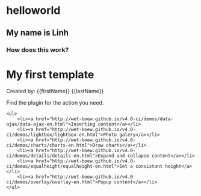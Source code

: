 # helloworld

<h2>My name is Linh</h2>
<h3>How does this work?</h3>

<div class="well">
	<div class="wb-hbs" data-wb-hbs='{
		"template": "#mytemplate",
		"data": {
			"firstName": "Pierre",
			"lastName": "Dubois"
		}
	}'></div>
</div>

<div class="hidden">
	<div id="mytemplate">
		<h1>My first template</h1>
		<p>Created by: {{firstName}} {{lastName}}</p>
	</div>
</div>

<div class="wb-fieldflow">
	<p>Find the plugin for the action you need.</p>

	<ul>
		<li><a href="http://wet-boew.github.io/v4.0-ci/demos/data-ajax/data-ajax-en.html">Inserting content</a></li>
		<li><a href="http://wet-boew.github.io/v4.0-ci/demos/lightbox/lightbox-en.html">Photo galery</a></li>
		<li><a href="http://wet-boew.github.io/v4.0-ci/demos/charts/charts-en.html">Draw charts</a></li>
		<li><a href="http://wet-boew.github.io/v4.0-ci/demos/details/details-en.html">Expand and collapse content</a></li>
		<li><a href="http://wet-boew.github.io/v4.0-ci/demos/equalheight/equalheight-en.html">Set a consistant height</a></li>
		<li><a href="http://wet-boew.github.io/v4.0-ci/demos/overlay/overlay-en.html">Popup content</a></li>
	</ul>
</div>
<script type="text/javascript">

(function( $, document, wb ) {
	"use strict";

		
	var componentName = "wb-fieldflow",
		selector = "." + componentName,
		formComponent = componentName + "-form",
		subComponentName = componentName + "-sub",
		crtlSelectClass = componentName + "-init",
		crtlSelectSelector = "." + crtlSelectClass,
		subSelector = "." + subComponentName,
		basenameInput = componentName + wb.getId(),
		labelClass = componentName + "-label",
		headerClass = componentName + "-header",
		selectorForm = "." + formComponent,
		initEvent = "wb-init" + selector,
		drawEvent = "draw" + selector,
		actionEvent = "action" + selector,
		submitEvent = "submit" + selector,
		submitedEvent = "submited" + selector,
		readyEvent = "ready" + selector,
		cleanEvent = "clean" + selector,
		createCtrlEvent = "createctrl" + selector,
		cleanJQData = componentName + "-clean",
		registerJQData = componentName + "-register", // Data that contain all the component registered (to the form element and component), used for executing action upon submit
		configData = componentName + "-config",
		triggerJQData = componentName + "-trigger",
		pushJQData =  componentName + "-push",
		submitJQData =  componentName + "-submit", // List of action to perform upon form submission
		actionData =  componentName + "-action", // temp for code transition
		bindtoData = componentName + "-bindto", // To carry the id of the element that it is binded to
		originData =  componentName + "-origin", // To carry the plugin origin ID, any implementation of "createCtrlEvent" must set that option.
		flagOptValueData =  componentName + "-flagoptvalue",
		
		$document = wb.doc,
		
		defaults = {
			toggle: {
				stateOn: "visible", // For toggle plugin
				stateOff: "hidden"  // For toggle plugin
			},
			// noForm //if true jj-down wont add a form wrapper
			// noDefaultAjax // if true jj-down will assume the "jj-down" value are needed for form submission and server side manipulation (Please not that when used, the name on the select must be set and that information must be supplied through config)
			
			// unhideelm // [JQuery Selector] If specified, the class "hidden" will be removed on init on that element
			// hideelm // [JQuery Selector] If specified, the class "hidden" will be added on init on that element
			i18n: 
			{
				"en": {
					btn: "Continue", // Action button
					emptysel: "Make your selection...", // text use for the first empty select
					required: "required"// text for the required label
				},
				"fr": {
					btn: "Allez",
					emptysel: "Sélectionnez dans la liste...", // text use for the first empty select
					required: "obligatoire" // text for the required label
				}
			}
		},
		//i18n,
		
		/**
		* @method init
		* @param {jQuery Event} event Event that triggered the function call
		*/
		init = function( event ) {
			// Start initialization
			// returns DOM object = proceed with init
			// returns undefined = do not proceed with init (e.g., already initialized)
			var elm = wb.init( event, componentName, selector ),
				$elm, elmId,
				i18nCache,
				wbDataElm,
				config,
				i18n;

			if ( elm ) {
				$elm = $(elm);
				
				elmId = elm.id;
				
				// Set default i18n information
				
				if ( defaults.i18n[ wb.lang ] ) {
					defaults.i18n = defaults.i18n[ wb.lang ];
				}

				// Extend this data with the contextual default
				wbDataElm = wb.getData( $elm, componentName );
				if (wbDataElm && wbDataElm.i18n ){
					wbDataElm.i18n = $.extend( {}, defaults.i18n, wbDataElm.i18n );
				}
				config = $.extend( {}, defaults, wbDataElm );

				// Set the data to the component, if other event need to have access to it.
				$elm.data( configData, config );
				
				i18n = config.i18n;
				
				// Todo: move this shim to the wb.core
				// Add startWith function (ref: https://developer.mozilla.org/fr/docs/Web/JavaScript/Reference/Objets_globaux/String/startsWith)
				if ( !String.prototype.startsWith ) {
					String.prototype.startsWith = function ( searchString, position ) {
						position = position || 0;
						return this.substr( position, searchString.length ) === searchString;
					};
				}
				
				
				// Transform the list into a select, use the first paragrap content for the label, and extract for i18n the name of the button action.
				var // formID = wb.getId(),
					bodyID = wb.getId(),
					stdOut,
					formElm, $form,
					dataDraw = {};
				
				if ( config.noForm ) {
					stdOut = "<div class='mrgn-tp-md'><div id='" + bodyID + "'></div></div>";
					// stdOut = stdOut + '<div id="' + formID + 'out" class="row mrgn-tp-md mrgn-bttm-md"></div>';
					
					// Need to add the class="formComponent" to the div that wrap the form element.
					formElm = elm.parentElement;
					while ( formElm.nodeName !== "FORM" ) {
						formElm = formElm.parentElement;
					}

					$(formElm.parentElement).addClass( formComponent );
					
					
				} else {
					stdOut = "<div class='wb-frmvld " + formComponent + "'><form><div id='" + bodyID + "'>";
					stdOut = stdOut + '</div><input type="submit" value="' + i18n.btn + '" class="btn btn-primary" /> </form></div>';
					// stdOut = stdOut + '<div id="' + formID + 'out" class="row mrgn-tp-md mrgn-bttm-md"></div>';
				}
				$elm.addClass("hidden");
				stdOut = $(stdOut);
				$elm.after(stdOut);
				
				
				if ( ! config.noForm ) {
					
					formElm = stdOut.find("form");
					
					//$(".wb-frmvld." + formComponent).trigger( "wb-init.wb-frmvld" );
					stdOut.trigger( "wb-init.wb-frmvld" );
				}
				
				$form = $(formElm);
				
				
				// Register this plugin within the form, this is to manage form submission
				pushData( $form, registerJQData, elmId );
				
				
				if ( !config.outputctnrid ) { // Output container ID
					config.outputctnrid = bodyID;
				}
				
				if ( !config.source ) {
					config.source = elm; // We assume th container have the source
				}
				
				if ( !config.srctype ) {
					config.srctype = componentName;
				}
				
				// Trigger the drop down loading
				$elm.trigger( config.srctype + "." + drawEvent, config );
				
				// Do requested DOM manipulation 
				if ( config.unhideelm ) {
					$( config.unhideelm ).removeClass( "hidden" );
				}
				if ( config.hideelm ) {
					$( config.hideelm ).addClass( "hidden" );
				}
				
				// Identify that initialization has completed
				wb.ready( $elm, componentName );
				
				if ( config.action ) {
					config.form = $form.get(0);
					$elm.trigger( config.action + "." + readyEvent, config );
				}
			}
		},
		
		pushData = function($elm, prop, data, reset){
			var dtCache = $elm.data( prop );
			if ( !dtCache || reset ) {
				dtCache = [];
			}
			dtCache.push( data );
			return $elm.data( prop, dtCache );
		},
		
		toRadio = function( $label, items ){
			var htmlOut,
				i, i_len,
				curr_itm, itmID,
				i18nRequired = "required",
				nameRadioSet = basenameInput + wb.getId();
			
			// Open Element
			htmlOut = "<fieldset><legend class='required'><span class='field-name'>" + $label.html() + "</span> <strong>(" + i18nRequired + ")</strong></legend>";

			// Body
			i_len = items.length;
			for ( i = 0; i !== i_len; i += 1 ) {
				curr_itm = items[ i ];
				itmID = wb.getId();
				
				htmlOut = htmlOut + "<div class='radio'>" +
					"<label for='" + itmID + "'><input type='radio' name='" + nameRadioSet + "' value='" + curr_itm.value + "' id='" + itmID + "' required />" +
					curr_itm.label + "</label></div>"
			}
			
			
			// Closing
			htmlOut = htmlOut + '</fieldset>';
			return htmlOut;
			
		},/*,
		toSelectMulti = function(){},
		toCheckbox = function(){},
		*/
		
		cleaning = function( $orgin, $elm ){
			var i, i_len, dtCache, i_cache;
			dtCache = $elm.data( cleanJQData );
			if ( dtCache ) {
				i_len = dtCache.length;
				for( i = 0; i !== i_len; i += 1 ) {
					i_cache = dtCache[ i ];
					$orgin.trigger(i_cache.action + "." + cleanEvent, i_cache );
				}
			}
		};
		
	$document.on( "toggle." + cleanEvent, selector, function( event, data ) {
		var $cacheOptSel = data.$elm;
		
		// Doing an add and remove "wb-toggle" class in order to avoid the click event added by toggle plugin
		$cacheOptSel.addClass("wb-toggle");
		$cacheOptSel.trigger( "toggle.wb-toggle", data.toggle ); 
		$cacheOptSel.removeClass("wb-toggle");
	});
	
	$document.on( "ajax." + cleanEvent, selector, function( event, data ) {
		console.log(data);
		$( data.selector ).empty();
	});
	
	$document.on( "tblfilter." + cleanEvent, selector, function( event, data ) {
		$("#" +  data.bind ).dataTable({ "retrieve": true }).api().column( data.column ).search('').draw();
	});
	
	// Load content after the user have choosen an option
	$document.on( "change", selectorForm + " " + crtlSelectSelector, function( event ) {	

		var elm = event.currentTarget,
			$elm = $(elm),
			data,
			dataJQ,
			selCurrentElm, cacheAction,
			i, i_len, j, j_len, dtCached, dtCachedAction, dtCachedTarget,
			itmToClean = $elm.nextAll(),
			$orgin = $("#" + elm.getAttribute( "data-" + originData ) );
			

		
		// The parent element of "elm" should be the form body container.

		// Check if a new sub-list need to be created, otherwise remove all subsequent select
		
		var $optSel = $elm.find( ':checked', $elm), 
			optSel = $optSel,
			optValue = optSel.value,
			componentName_len = componentName.length,
			form = $elm.get(0).form;
		

		//
		// 1. Cleaning
		//
		i_len = itmToClean.length;
		for ( i = i_len; i !== 0; i -= 1 ){
			cleaning( $orgin, $( itmToClean[ i ] ) );
		}
		$elm.nextAll().remove();
		cleaning( $orgin, $elm );
		
		// Remove any action that is pending for form submission
		$elm.data( submitJQData, [] );

		
		
		//
		// 2. Get defined actions
		//

		var actions = [],
			nowActions = [],
			postActions = [], postAction_len,
			bindTo,
			bindToElm;
		
		
		// From the component
		actions = $elm.data( pushJQData );
		if ( ! actions ){
			actions = [];
		}

		// For each the binded elements that are selected
		for( i = 0, i_len = $optSel.length; i !== i_len; i += 1 ){
			selCurrentElm = $optSel.get( i );
			bindTo = selCurrentElm.getAttribute("data-" + bindtoData);
			if ( bindTo ) {
				// Retreive action set on the binded element
				bindToElm = document.getElementById( bindTo );
				cacheAction = parseActionStr( bindToElm.getAttribute( "data-" + componentName ) );
				cacheAction = addCommonProperty( cacheAction, "selElm", selCurrentElm );
				actions = actions.concat( cacheAction );
			}

			// From the selected options
			cacheAction = parseActionStr( selCurrentElm.getAttribute( "data-" + actionData ) );
			cacheAction = addCommonProperty( cacheAction, "selElm", selCurrentElm );
			actions = actions.concat( cacheAction );
		}
		
		// If there is no action, do nothing
		if ( ! actions.length ) {
			return true;
		}
		
		
		//
		// 3. Sort action 
		// 			array1 = Action to be executed now
		//			array2 = Action to be postponed for later use
		for( i = 0, i_len = actions.length; i !== i_len; i += 1 ) {
			dtCached = actions[ i ];
			dtCachedTarget = dtCached.target;
			if ( !dtCachedTarget || dtCachedTarget === bindTo ) {
				nowActions.push( dtCached );
			} else {
				postActions.push( dtCached );
			}
		}
		
		//
		// 4. Execute action for the current item
		//
		postAction_len = postActions.length;
		for( i = 0, i_len = nowActions.length; i !== i_len; i += 1 ) {
			dtCached = nowActions[ i ];
			dtCached.origin = bindToElm;
			dtCached.provEvt = elm;
			dtCached.form = form;
			if ( postAction_len ){
				dtCached.actions = postActions;
			}
			$orgin.trigger( dtCached.action + "." + actionEvent, dtCached );
		}
		
		return true;
	});
	
	function addCommonProperty( arr, propName, propValue ) {
		var i, i_len;
		
		for( i = 0, i_len = arr.length; i !== i_len; i += 1 ) {
			arr[ i ][ propName ] = propValue;
		}
		return arr;
	};
	
	
	/* 
	 * handlebars action
	 * 
	 * Add a parameter to the detination URL like "?name=value"
	 */
	 $document.on( "handlebars." + actionEvent, selector, function( event, data ) {
		/*
		 * Data for actionEvent interface
		 *
		actionEvent = {
			actions: "",
			deferactions: [], // Array of action that will be executed later on
			target: "", // If not set, target is current provEvt
			provEvt: DOM // DOM element of the controler that initiated the change event
			origin: DOM || Undefined // DOM element of where the action is binded to
			selElm: DOM // DOM element that represent the selection (usually this will be an form/input field)
		}*/
		/*
		 * Data for handlebasrEvent interface
		 *
		handlebasrEvent = {
			// see bellow
		}
		call example:
		{"action": "handlebars", ...}
		*/
		
		throw "Not implemented";

		// Template out - http://handlebarsjs.com
		
		// Load JSON DATA ????
		// preload Handlebars library?....
		
		
		// Contextual data
		var dtHandlebars = {
			precompiled: false, // If true we will use the run time
			container: "jQuery Selector", // Where the template will be added
			type: "replace", // Type of insertion
			url: "/url/of/the/template", // url of the template
			data: { }, // pre-defined data that will be use on the template (It will be extended [Priority: plugin level, item level, query level, item with overwrite instruction)
			overwrite: false, // Data will overwrite whatever before
			useQuery: true, // query action will impact on parsing the result in the template
			trigger: false // Run WET feature on the result content
		};
		
		
		// Fetch the template (if not pre-fetched)
		// Load Handlebars.js (if not pre-loaded) 
		// Compile the template (if it not pre-compiled)
		// Render
		// Add content in the container by following the type rule.
	});
	
	
	/* 
	 * Redirection action
	 * 
	 * Add a parameter to the detination URL like "?name=value"
	 */
	$document.on( "redir." + actionEvent, selector, function( event, data ) {
		/*
		 * Data for actionEvent interface
		 *
		submitEvent = {
			actions: "",
			provEvt: DOM // DOM element of the controler that have set the action
			origin: DOM // wb-fieldflow component
			form: // DOM form element on which the submit is appening.
		}*/
		/*
		 * Data for redirEvent interface
		 *
		redirEvent = {
			url: '', // URL to redirect to
		}
		call example:
		{"action": "redir", "url":"http://an/location"}
		*/
		// Set "data.preventSubmit = true" in order to prevent form submission
		// Set the REDIR action on the component itself, only one action "redir" could be set, so we trash any other action that may have been set before
		pushData( $(data.provEvt), submitJQData, data, true );
	});
	
	/* 
	 * Redirection action
	 * 
	 * Add a parameter to the detination URL like "?name=value"
	 */
	$document.on( "redir." + submitEvent, selector, function( event, data ) {
		/*
		 * Data for actionEvent interface
		 *
		submitEvent = {
			actions: "",
			provEvt: DOM // DOM element of the controler that have set the action
			origin: DOM // wb-fieldflow component
			form: // DOM form element on which the submit is appening.
		}*/
		/*
		 * Data for redirEvent interface
		 *
		redirEvent = {
			url: '', // URL to redirect to
		}
		call example:
		{"action": "redir", "url":"http://an/location"}
		*/
		var form = data.form,
			url = data.url;

		if ( url ) {
			form.setAttribute( "action", url );
		}
	});
	
	
	/* 
	 * Querying action
	 * 
	 * Add a parameter to the detination URL like "?name=value"
	 */
	 $document.on( "query." + actionEvent, selector, function( event, data ) {
		/*
		 * Data for actionEvent interface
		 *
		actionEvent = {
			actions: "",
			deferactions: [], // Array of action that will be executed later on
			target: "", // If not set, target is current provEvt
			provEvt: DOM // DOM element of the controler that initiated the change event
			origin: DOM || Undefined // DOM element of where the action is binded to
			selElm: DOM // DOM element that represent the selection (usually this will be an form/input field)
		}*/
		/*
		 * Data for queryEvent interface
		 *
		queryEvent = {
			name: '', // The name of the parameter
			value: '', // The value to set for the parameter
		}
		{"action": "query", "name":"lob", "value":"eepr"}
		*/
		
		var selectElm = data.selElm,
			fieldName = data.name,
			fieldValue = data.value;
		
		// Add a type property, value are JSON,...
		
		if ( fieldName ) {
			data.provEvt.setAttribute( "name", fieldName);
		}
		
		if ( fieldValue ) {
			selectElm.value = fieldValue;
		}
		
		// Add a flag to know the option value was inserted
		selectElm.setAttribute( "data-" + flagOptValueData, flagOptValueData );
	});

	/* Perfoming AJAX action
	 * 
	 * @elm : Element that triggered this action
	 * @dt: Data structure defining this ajax loading configuration
	 * 
	 */
	 $document.on( "ajax." + actionEvent, selector, function( event, data ) {
	//function onAjax (elm, dt){
		/*
		 * Data for actionEvent interface
		 *
		actionEvent = {
			actions: "",
			deferactions: [], // Array of action that will be executed later on
			target: "", // If not set, target is current provEvt
			provEvt: DOM // DOM element of the controler that initiated the change event
			origin: DOM || Undefined // DOM element of where the action is binded to
			selElm: DOM // DOM element that represent the selection (usually this will be an form/input field)
		}*/
		/*
		 * Data for ajaxEvent interface
		 *
		ajaxEvent = {
			url: '', // URL of the content to be ajaxed
			tupe: '', // Type of content insertion in the page
			container: '', // Container or where the content will be inserted
			trigger: false, // Boolean: Enhance wet component on ajaxed content
			clean: '' // cleaning action upon change
		}
		{action: 'ajax', url: 'ajax/jj-down-result-1.html', 'type':'before', 'container':'#alternate-version2', trigger, clean}
		*/
		
		var provEvt = data.provEvt,
			$container;
		
		if ( !data.live ){
			data.preventSubmit = true;
			pushData( $(provEvt), submitJQData, data );
		} else {
			if ( ! data.container ) {
				// Create the container next to component
				$container = $( "<div></div>" );
				$( provEvt.parentNode ).append( $container );
				data.container = $container.get(0);
			}
			$(event.target).trigger( "ajax." + submitEvent, data );
		}
		
	});

	
	
	/* 
	 * Ajax action
	 * 
	 * Add a parameter to the detination URL like "?name=value"
	 */
	$document.on( "ajax." + submitEvent, selector, function( event, data ) {
		/*
		 * Data for actionEvent interface
		 *
		submitEvent = {
			actions: "",
			provEvt: DOM // DOM element of the controler that have set the action
			origin: DOM // wb-fieldflow component
			form: // DOM form element on which the submit is appening.
		}*/
		
		var provEvt = data.provEvt,
			$container, containerID, ajxType;
		
		if ( ! data.container ) {
			containerID = wb.getId();
			$container = $( "<div id='" + containerID + "'></div>" );
			$( data.form ).append( $container );
			data.clean = "#" + containerID;
		} else {
			$container = $( data.container );
		}
		
		if ( data.clean ) {
			// Stack the cleaning task for execution upong next onChange event.
			pushData( $(provEvt), cleanJQData, {
				action: "ajax",
				selector: data.clean
			});
		}

		if ( data.trigger ) {
			$container.attr( "data-trigger-wet", "true" );
		}
		
		ajxType = data.type ? data.type : "replace";
		$container.attr( "data-ajax-" + ajxType, data.url );

		$container.one( "wb-contentupdated", function( event, data ) {
			var updtElm = event.currentTarget,
				trigger = updtElm.getAttribute( "data-trigger-wet");

			updtElm.removeAttribute( "data-ajax-" + data["ajax-type"] );
			
			if ( trigger ) {
				$( updtElm )
					.find( wb.allSelectors )
						.addClass( "wb-init" )
						.filter( ":not(#" + updtElm.id + " .wb-init .wb-init)" )
							.trigger( "timerpoke.wb" );
				updtElm.removeAttribute( "data-trigger-wet");
			}
		} );
		$container.trigger( "wb-update.wb-data-ajax" );
	});
	
	// Toggle an items
	$document.on( "toggle." + actionEvent, selector, function( event, data ) {
		/*
		 * Data for actionEvent interface
		 *
		actionEvent = {
			actions: "",
			deferactions: [], // Array of action that will be executed later on
			target: "", // If not set, target is current provEvt
			provEvt: DOM // DOM element of the controler that initiated the change event
			origin: DOM || Undefined // DOM element of where the action is binded to
			selElm: DOM // DOM element that represent the selection (usually this will be an form/input field)
		}
		 */
		/*
		 * Data for tblfilterEvent interface
		 *
		tblfilterEvent = {
			bind:		// [required] Id of the data table where the filtering would be applied to
			column: 	// [required] Column number (int) or column selector [see: https://datatables.net/reference/type/column-selector]
						//	(It could be optional if we can specify the select if for filtering one column only.)
			value: 		// [required] Text to search [see: https://datatables.net/reference/api/column%28%29.search%28%29]
			regex:		// [optional] True | False (default). Define if the value is a regular expression or not [see: https://datatables.net/reference/api/column%28%29.search%28%29]
			smart:		// [optional] True (default) | False. If we should do smart search of not [see: https://datatables.net/reference/api/column%28%29.search%28%29]
			caseinsen:	// [optional] True (default) | false. If value are case insensitive [see: https://datatables.net/reference/api/column%28%29.search%28%29]
		}
		 */
		if ( !data.live ){
			data.preventSubmit = true;
			pushData( $(data.provEvt), submitJQData, data );
		} else {
			$(event.target).trigger( "toggle." + submitEvent, data );
		}
	});
	
	
	/* 
	 * Toggle action
	 * 
	 * Add a parameter to the detination URL like "?name=value"
	 */
	$document.on( "toggle." + submitEvent, selector, function( event, data ) {
		/*
		 * Data for actionEvent interface
		 *
		submitEvent = {
			actions: "",
			provEvt: DOM // DOM element of the controler that have set the action
			origin: DOM // wb-fieldflow component
			form: // DOM form element on which the submit is appening.
		}*/
		var $origin = $( data.origin ),
			config = $( event.target ).data( configData ),
			toggleOpts = data.toggle;
		
		// For simple toggle call syntax
		if (toggleOpts && typeof toggleOpts === "string" ) {
			toggleOpts = { selector: toggleOpts };
		}
		toggleOpts = $.extend( {}, toggleOpts, config.toggle );

		// Doing an add and remove "wb-toggle" class in order to avoid the click event added by toggle plugin
		$origin.addClass( "wb-toggle" );
		$origin.trigger( "toggle.wb-toggle", toggleOpts ); 
		//$origin.removeClass( "wb-toggle" );
		
		// Set the cleaning task
		toggleOpts.type = "off";
		pushData( $(data.provEvt), cleanJQData, {
			action: "toggle",
			$elm: $origin,
			toggle: toggleOpts
		} );
	});
		
	
	// Insert a control next to it
	$document.on( "append." + actionEvent, selector, function( event, data ) {
		/*
		 * Data for actionEvent interface
		 *
		actionEvent = {
			actions: "",
			deferactions: [], // Array of action that will be executed later on
			target: "", // If not set, target is current provEvt
			provEvt: DOM // DOM element of the controler that initiated the change event
			origin: DOM || Undefined // DOM element of where the action is binded to
			selElm: DOM // DOM element that represent the selection (usually this will be an form/input field)
		}
		 */
		/*
		 * Data for appendEvent interface
		 *
		appendEvent = {
			selector:		// Selector of which component to be inserted
			srctype: // Type of object to be inserted (tblfilter, wb-fieldflow)
		}
		 */
		if ( event.namespace === actionEvent ) {
			var subId,
				srctype = data.srctype ? data.srctype : componentName,
				$appendComponent;
			
			data.container = data.provEvt.parentNode.id;
			
			// Get the selector ID or add one if not exist
			if ( data.selector ) {
				subId = $( data.selector ).get(0).id;
				if (! subId) {
					subId = wb.getId();
					$( data.selector ).get(0).id = subId;
				}
				$( data.selector ).addClass( subComponentName );

				//srctype = componentName;
				
				$appendComponent = $( data.selector ).addClass( componentName );
				// $appendComponent.data( pushJQData, data.deferactions );
				
				data.source = "#" + subId;
			}
			
			
			//data.actions = arrPostAction;
			
			$( event.currentTarget ).trigger( srctype + "." + drawEvent, data );
		}
	});
	
	
	// Apply the filtering
	$document.on( "tblfilter." + actionEvent, selector, function( event, data ) {
		/*
		 * Data for actionEvent interface
		 *
		actionEvent = {
			actions: "",
			deferactions: [], // Array of action that will be executed later on
			target: "", // If not set, target is current provEvt
			provEvt: DOM // DOM element of the controler that initiated the change event
			origin: DOM || Undefined // DOM element of where the action is binded to
			selElm: DOM // DOM element that represent the selection (usually this will be an form/input field)
		}
		 */
		/*
		 * Data for tblfilterEvent interface
		 *
		tblfilterEvent = {
			bind:		// [required] Id of the data table where the filtering would be applied to
			column: 	// [required] Column number (int) or column selector [see: https://datatables.net/reference/type/column-selector]
						//	(It could be optional if we can specify the select if for filtering one column only.)
			value: 		// [required] Text to search [see: https://datatables.net/reference/api/column%28%29.search%28%29]
			regex:		// [optional] True | False (default). Define if the value is a regular expression or not [see: https://datatables.net/reference/api/column%28%29.search%28%29]
			smart:		// [optional] True (default) | False. If we should do smart search of not [see: https://datatables.net/reference/api/column%28%29.search%28%29]
			caseinsen:	// [optional] True (default) | false. If value are case insensitive [see: https://datatables.net/reference/api/column%28%29.search%28%29]
		}
		 */
		// Note: There is no action on submit because this table filtering mode is only supported in live mode, Technically this is to avoid conflict with datatables API on re-draw, like the use chose filtering options, but do not apply them and they go applied upon table re-order.
		if ( event.namespace === actionEvent ) {
			var bindTo = data.bind,
				$datatable = $("#" + bindTo).dataTable({ "retrieve": true }).api(),
				$provEvt = $(data.provEvt),
				column = data.column,
				colInt = parseInt( column, 10 ),
				regex = !!data.regex,
				smart = ( !data.smart ) ? true : !!data.smart,
				caseinsen = ( !data.caseinsen ) ? true : !!data.caseinsen;

			column = ( colInt === true ) ? colInt : column;
			
			$datatable.column( column ).search( data.value, regex, smart, caseinsen ).draw();

			// Add a clean up task
			pushData( $provEvt, cleanJQData, {
				action: "tblfilter",
				bind: bindTo,
				column: column
			} );
			
		}
	});
	
		
	/* 
	 * Table filtering action
	 * 
	 
	$document.on( "tblfilter." + submitEvent, selector, function( event, data ) {
		$("#" + data.bind).dataTable({ "retrieve": true }).api().draw();
	});
	*/
	
	function parseActionStr( action ){
		var data = [ ];

		
		if ( action ){
			action = $.trim( action );
		} else {
			return data;
		}
		if ( action && ( action.startsWith( "{" ) || action.startsWith( "[" ) ) ) {
			try {
				data = JSON.parse( action );
			} catch ( error ) {
				$.error( "Bad JSON array" );
			}
			if ( ! $.isArray( data ) ) {
				data = [ data ];
			}
		} else {
			data = [ {
				"action": "ajax", // If no action defined, we will assume it means "ajax"
				"url": action
			} ];
		}
		return data;
	}
	
	// Load content after the user have choosen an option
	$document.on( "change", selectorForm + " input[type=radio]", function( event ) {	

	var elm = event.currentTarget,
			$elm = $(elm);

		
		$(elm.form).attr( "action", $elm.val() );
		
	});
	
	
	
	// Load content after the user have choosen an option
	$document.on( "submit", selectorForm + " form", function( event ) {	
		/*
		// Stop propagation of the activate event
		event.preventDefault();
		if ( event.stopPropagation ) {
			event.stopImmediatePropagation();
		} else {
			event.cancelBubble = true;
		}
		*/
			
		var elm = event.currentTarget,
			$elm = $(elm),
			data,
			wbFieldFlowRegistered = $elm.data( registerJQData ),
			i, i_len = wbFieldFlowRegistered ? wbFieldFlowRegistered.length : 0,
			$wbFieldFlow, fieldOrigin,
			lstFieldFlowPostEvent = [],
			componentRegistered, $componentRegistered, $origin, lstOrigin = [],
			settings,
			j, j_len,
			$field,
			m, m_len, m_cache,
			actions,
			retComponentSubmit,
			preventSubmit = false, lastProvEvt;
		
		// Run the cleaning on the current items
		if ( i_len ) {
			$wbFieldFlow = $( "#" + wbFieldFlowRegistered[ i_len - 1 ] );
			fieldOrigin = $wbFieldFlow.data( registerJQData );
			cleaning( $wbFieldFlow, $( "#" + fieldOrigin[ fieldOrigin.length - 1 ] ) );
		}

		// For each wb-fieldflow component, execute submiting task.
		for( i = 0; i !== i_len; i += 1 ){
			$wbFieldFlow = $("#" + wbFieldFlowRegistered[ i ]);
			componentRegistered = $wbFieldFlow.data( registerJQData );
			j_len = componentRegistered.length;
			for( j = 0; j !== j_len; j += 1 ){
				$componentRegistered = $( "#" + componentRegistered[ j ] );
				// Get source
				$origin = $( "#" + $componentRegistered.data(originData) );
				lstOrigin.push( $origin );
				actions = $componentRegistered.data( submitJQData );
				if ( actions ) {
					for ( m = 0, m_len = actions.length; m !== m_len; m += 1 ) {
						m_cache = actions[ m ];
						m_cache.form = elm;
						retComponentSubmit = $wbFieldFlow.trigger( m_cache.action + "." + submitEvent, m_cache );
						lstFieldFlowPostEvent.push( {
							$elm: $wbFieldFlow,
							data: m_cache
						});
						preventSubmit = preventSubmit || m_cache.preventSubmit;
						lastProvEvt = m_cache.provEvt;
					}
				}
			}
		}
		
		// Before to submit, remove jj-down accessesory control
		$elm.find( "[name^=" + basenameInput + "]" ).removeAttr( "name" );

		// Check the form action, if there is query string, do split it and create hidden field for submission
		// The following is may be simply caused by a cross-server security issue generated by the browser itself
		var frmAction, idxQueryDelimiter;
		frmAction = $elm.attr( "action" );
		if ( frmAction ) {
			idxQueryDelimiter = frmAction.indexOf("?");
			if ( idxQueryDelimiter > 0 ) {
				// Split the query string and create hidden input.
				var queryString = frmAction.substring( idxQueryDelimiter + 1 ),
					params = queryString.split('&'),
					i, i_len, cacheParam,
					items;
				
				i_len = params.length;
				for( i = 0; i !== i_len; i += 1 ){
					cacheParam = params[ i ];
					
					if ( cacheParam.indexOf( "=" ) > 0 ) {
						items = cacheParam.split('=', 2);
						
						$elm.append("<input type='hidden' name='" + items[0] + "' value='" + items[1] + "' />");
					} else {
						$elm.append("<input type='hidden' name='" + cacheParam + "' value='" + cacheParam + "' />");
					}
				}
			}
		}

		// Add global action
		i_len = lstOrigin.length;
		for( i = 0; i !== i_len; i += 1 ){
			$origin = lstOrigin[ i ];
			settings = $origin.data( configData );
			if ( settings.action ) {
				lstFieldFlowPostEvent.push( {
					$elm: $origin,
					data: settings
				} );
			}
		}
		
		i_len = lstFieldFlowPostEvent.length;
		for( i = 0; i !== i_len; i += 1 ){
			m_cache = lstFieldFlowPostEvent[ i ];
			m_cache.data.lastProvEvt = lastProvEvt;
			m_cache.$elm.trigger( m_cache.data.action + "." + submitedEvent, m_cache.data );
		}
		
		if ( preventSubmit ) {
			event.preventDefault();
			if ( event.stopPropagation ) {
				event.stopImmediatePropagation();
			} else {
				event.cancelBubble = true;
			}
			return false;
		}
		
	});

	$document.on( "tblfilter." + drawEvent, selector, function( event, data ) {
		if ( event.namespace === drawEvent ) {
			var bindTo = data.bind, // ID of the datatable
				selColumn = data.column, // (integer/datatable column selector)
				csvExtract = data.csvextract, // (true|false) Is we do a data extraction by CVS instead of looking for "li" elements
				$column,
				$datatable = $("#" + bindTo),
				nbSelectedRow,
				arrData, $listItem,
				i, i_len,
				j, j_len,
				items = [ ],
				cur_itm,
				prefLabel = data.label,
				emptyLabel = data.emptylabel,
				lblselector = data.lblselector,
				filterSequence = data.fltrseq ? data.fltrseq : [ ],
				actionItm, filterItm; 

			// Check if the datatable has been loaded, if not we will wait until it is.
			if (! $datatable.hasClass( "wb-tables-inited" ) ) {
				$datatable.one( "wb-ready.wb-tables", function() {
					$(event.target).trigger( "tblfilter." + drawEvent, data );
				} );
				return false;
			}
			$datatable = $datatable.dataTable({ "retrieve": true }).api();

			if ( $datatable.rows( { "search": "applied" } ).data().length <= 1  ) {
				return true;
			}
			
			if ( !selColumn && filterSequence.length ) {
				cur_itm = filterSequence.shift();
				if ( !cur_itm.column ) {
					throw "Column is undefined in the filter sequence";
				}
				selColumn = cur_itm.column;
				csvExtract = cur_itm.csvextract;
				emptyLabel = cur_itm.emptylabel;
				prefLabel = cur_itm.label;
				lblselector = cur_itm.lblselector;
			}
			
			$column = $datatable.column( selColumn, { "search": "applied" } )
			
			// Get the items
			if ( csvExtract ) {
				arrData = $column.data();
				for ( i = 0, i_len = arrData.length; i !== i_len; i += 1 ) {
					items = items.concat( arrData[ i ].split( "," ) );
				}
			} else {
				arrData = $column.nodes();
				for ( i = 0, i_len = arrData.length; i !== i_len; i += 1 ) {
					$listItem = $(arrData[ i ]).find("li");
					for (j = 0, j_len = $listItem.length; j !== j_len; j += 1 ){
						items.push( $( $listItem[ j ] ).text() );
					}
				}
			}
			
			items = items.sort().filter(function(item, pos, ary) {
				return !pos || item != ary[pos - 1];
			});
			
			var elm = event.target,
				$elm = $( elm ),
				itemsToCreate = [ ],
				pushAction = data.actions ? data.actions : [ ];

			if ( filterSequence.length ) {
				filterItm = {
					action: "append", 
					srctype: "tblfilter", 
					bind: bindTo, 
					fltrseq: filterSequence
				};
			}
			for ( i = 0, i_len = items.length; i !== i_len; i += 1 ) {
				cur_itm = items[ i ];
				
				actionItm = {
					label: cur_itm,
					//value: cur_itm,
					actions: [
						{ // Set an action upon item selection
							action: "tblfilter",
							bind: bindTo,
							column: selColumn,
							value: cur_itm
						}
					]
				};
				if ( filterItm ) {
					actionItm.actions.push(filterItm);
				}
				itemsToCreate.push( actionItm );
			}

			if ( lblselector ) {
				prefLabel = $( prefLabel );
			}
			if ( ! prefLabel ) {
				prefLabel = $column.header().textContent;
			}
			
			if ( !data.outputctnrid ) {
				data.outputctnrid = data.provEvt.parentElement.id;
			}
			
			$elm.trigger( "select." + createCtrlEvent, {
				actions: pushAction,
				outputctnrid: data.outputctnrid,
				label: prefLabel,
				emptylabel: emptyLabel,
				lblselector: lblselector,
				items: itemsToCreate
			} );

		}
	});
	
	// Event triggered on the "sub plugin container or the plugin container itself"
	$document.on( componentName + "." + drawEvent, selector, function( event, data ) {
		/*
		 * Data for drawEvent interface
		 *
		drawEvent = {
			container: "", // Container ID where the control will be added
			actions: [ ], // JSON array containing action object to perform upon item selection (Default those action is saved under the "jj-down-push" data property)
			source: "" // Where to take the data [DOM ELEMENT or JQuery selector]
			renderas: "" // How to render the control [select, radio, checkbox]
		}
		*/
		

		if ( event.namespace === drawEvent ) {
			var elm = event.target,
				$elm = $( elm ),
				wbDataElm,
				$source = $( data.source ),
				$labelExplicit, $firstChild,
				labelSelector = "." + labelClass,
				$label = $source.find( "> p" ),
				$items = getItemsData( $source.find( "ul:first() > li" ) ), 
				pushAction, renderas;
			
			// Extend if it is a sub-component
			if ( $source.hasClass( subComponentName ) ){
				wbDataElm = wb.getData( $source, componentName );
				data = $.extend( {}, data, wbDataElm );
			}
			pushAction = data.actions ? data.actions : [ ];
			renderas = data.renderas ? data.renderas : "select"; // Default it will render as select

			// Check if the first node is a div and contain the label.
			$firstChild = $source.children().first();
			
			if ( ! $firstChild.hasClass( headerClass ) ) {
				// Only use what defined as the label, nothing else
				$labelExplicit = $label.find( labelSelector );
				if ( $labelExplicit.length ){
					$label = $labelExplicit;
				}
				$label = $label.html();
				labelSelector = null; // unset the label selector because it not needed for the control creation
			} else {
				$label = $firstChild;
				labelSelector = "." + labelClass;
			}
		
			if ( !data.outputctnrid ) {
				data.outputctnrid = data.provEvt.parentElement.id;
			}
		
			$elm.trigger( renderas + "." + createCtrlEvent, {
				actions: pushAction,
				outputctnrid: data.outputctnrid,
				label: $label,
				lblselector: labelSelector,
				emptylabel: data.emptylabel,
				required: !!!data.notrequired,
				items: $items
				
			} );
		}
	});
	
	function getItemsData ( $items, preventRecusive ) {
		var arrItems = $items.get(),
			i, i_len = arrItems.length, itmCached,
			itmMode, itmLabel, itmValue, itmData, grpItem,
			j, j_len, childNodes, firstNode, childNode, $childNode, childNodeID,
			parsedItms = [],
			actions = [];

		for( i = 0; i !== i_len; i += 1 ){
			itmCached = arrItems[ i ];
			
			itmValue = "";
			grpItem = null;
			itmLabel = "";

			firstNode = itmCached.firstChild;
			childNodes = itmCached.childNodes;
			j_len = childNodes.length;
			
			if (!firstNode ) {
				throw "You have a markup error, There may be an empyt <li> elements in your list.";
			}

			actions = [];
			
			// Is firstNode an anchor?
			if ( firstNode.nodeName === "A" ) {
				// Then we are in redirect mode
				//itmMode = "redirect";
				itmValue = firstNode.getAttribute( "href" );
				itmLabel = $(firstNode).html();
				j_len = 1; // Force following elements to be ignored
				
				actions.push({
					action: "redir",
					url: itmValue
				})
				
			}
		
			// Iterate until we have found the labelClass or <ul> or element with subSelector or end of the array
			for ( j = 1; j !== j_len; j += 1 ){
				childNode = childNodes[ j ];
				$childNode = $( childNode );
				
				// Sub plugin
				if ( $childNode.hasClass( subComponentName ) ) {
					childNodeID = childNode.id || wb.getId();
					childNode.id = childNodeID
					itmValue = componentName + "-" + childNodeID;
					
					actions.push( {
						action: "append",
						srctype: componentName,
						selector: "#" + childNodeID
					} );
					
					break;
				}
				
				// Grouping
				if ( childNode.nodeName === "UL" ) {
					
					if ( preventRecusive ) {
						throw "Recursive error, please check your code";
						return;
					}
					
					// Here a sublist, So the current iterated item are a "group"
					//itmMode = "group";
					grpItem = getItemsData( $childNode.children(), true );
				}
				
				// Explicit label to use
				if ( $childNode.hasClass( labelClass ) ) {
					itmLabel = $childNode.html();
				}
			}
			
			if ( !itmLabel ) {
				itmLabel = firstNode.nodeValue;
			}
			
			// Set an id on the element
			if ( ! itmCached.id ) {
				itmCached.id = wb.getId();
			}

			// Return the item parsed
			parsedItms.push({
				"linkTo": itmCached.id,
				"label": itmLabel,
				"actions": actions,
				"group": grpItem
			});
			
		}
		
		return parsedItms;
	};
	
	$document.on( "select." + createCtrlEvent, selector, function( event, data ) {
		/*
		 * Data structure
		 *
		{
			actions: [ ] // List of action to carry on and to set on the controler...
			outputctnrid, // Where to append the ctrl to.
			label: "", // [html text] Or a jQuery/DOM reference 
			lblselector: "", // (Optional) If set, the label need to be a jQuery/DOM and the inner label will be selected
			emptylabel: "", // (Optional) specified the empty label
			required: false, // Indicator if the control are required
			items: [
				{ 
					label: "",
					value: "", 
					// OR when grouping exist
					value: {
						label: "",
						value: "",
						elmid: ""
					},
					elmid: "" // ID of the element
				}
				
			]
		}*/
		
		var bodyId = data.outputctnrid,
			actions = data.actions,
			label = data.label,
			lblselector = data.lblselector,
			isReq = !!data.required,
			items = data.items,
			elm = event.target,
			$elm = $( elm ),
			i18n = $elm.data( configData ).i18n,
			autoID = wb.getId(),
			labelPrefix = "<label for='" + autoID + "'",
			labelSuffix = "</span>",
			$out, $tmpLabel, 
			selectOut, $selectOut,
			emptyLabel = data.emptylabel ? data.emptylabel : i18n.emptysel,
			i, i_len, j, j_len, cur_itm, cur_itmValue;

		// Create the label
		if ( isReq ) {
			labelPrefix += " class='required'";
			labelSuffix += " <strong class='required'>(" + i18n.required + ")</strong>";
		}
		labelPrefix += "><span class='field-name'>";
		labelSuffix += "</label>";
		if ( ! lblselector ) {
			$out = $(labelPrefix + label + labelSuffix);
		} else {
			$out = label.clone();
			$tmpLabel = $out.find( lblselector );
			$tmpLabel.html( labelPrefix + $tmpLabel.html() + labelSuffix );
		}

		// Create the select
		selectOut = "<select id='" + autoID + "' name='" + basenameInput + autoID + "' class='full-width form-control mrgn-bttm-md " + crtlSelectClass + "' data-" + originData + "='" + elm.id + "'";
		if ( isReq ) {
			selectOut += " required";
		}
		selectOut += "><option value=''>" + emptyLabel + "</option>";
		for ( i = 0, i_len = items.length; i !== i_len; i += 1 ) {
			cur_itm = items[ i ];
			
			
			if ( !cur_itm.group ) {
				selectOut += buildSelectOption( cur_itm );
			} else {
				// We have a group of sub-items
				// The cur_itm are a group
				selectOut += "<optgroup label='" + cur_itm.label + "'>"
				j_len = cur_itm.group.length;
				for ( j = 0; j !== j_len; j += 1 ) {
					selectOut += buildSelectOption( cur_itm.group[ j ] );
				}
				selectOut += "</optgroup>"
			}
		}
		selectOut += '</select>';
		$selectOut = $( selectOut );

		$( "#" + bodyId ).append( $out ).append( $selectOut );

		// Set post action if any
		if ( actions && actions.length > 0 ) {
			$selectOut.data( pushJQData, actions );
		}
		
		// Register this control
		pushData( $elm, registerJQData, autoID );

		
	} );
	
	function buildSelectOption ( data ){
		var label = data.label,
			linkTo = data.linkTo, // Usually an ID
			actions = data.actions,
			out = "<option value='" + label + "'";

		if ( linkTo ) {
			out += " data-" + bindtoData + "='" + linkTo + "'";
		}
		if ( actions ) {
			out += " data-" + actionData + "='" + JSON.stringify(actions) + "'";
		}
		out += ">" + label + "</option>";
		return out;
	};
	
	$document.on( "keyup", selectorForm + " select", function( Ev ) {	
	
		// Add the fix for the on change event - https://bugzilla.mozilla.org/show_bug.cgi?id=126379
		if (navigator.userAgent.indexOf("Gecko") != -1) {
			// prevent tab, alt, ctrl keys from fireing the event
			if (Ev.keyCode && (Ev.keyCode == 1 || Ev.keyCode == 9 || 
				Ev.keyCode == 16 || Ev.altKey || Ev.ctrlKey))
				return true;
			$(Ev.target).trigger("change");
			return true;
		
		}

	});
	
	
	
	$document.on( "checkbox." + createCtrlEvent, selector, function( event, data ) {
		/*
		 * Data structure
		 *
		{
			actions: [ ] // List of action to carry on and to set on the controler...
			outputctnrid, // Where to append the ctrl to.
			label: "", // [html text] Or a jQuery/DOM reference 
			lblselector: "", // (Optional) If set, the label need to be a jQuery/DOM and the inner label will be selected
			emptylabel: "", // (Optional) specified the empty label
			required: false, // Indicator if the control are required
			items: [
				{ 
					label: "",
					value: "", 
					// OR when grouping exist
					value: {
						label: "",
						value: "",
						elmid: ""
					},
					elmid: "" // ID of the element
				}
				
			]
		}*/
		var bodyId = data.outputctnrid,
			actions = data.actions,
			label = data.label,
			lblselector = data.lblselector,
			isReq = !!data.required,
			items = data.items,
			elm = event.target,
			$elm = $( elm ),
			i18n = $elm.data( configData ).i18n,
			ctrlID = wb.getId(),
			fieldsetPrefix = "<legend class='h5 ",
			fieldsetSuffix = "</span>",
			$out = $("<fieldset id='" + ctrlID + "' data-" + originData + "='" + elm.id + "' class='" + crtlSelectClass + " mrgn-bttm-md'></fieldset>"),
			selectOut, $selectOut,
			checkboxOut = "",
			checkboxClass = !data.inline ? "checkbox" : "checkbox-inline",
			fieldName = basenameInput + ctrlID,
			i, i_len, j, j_len, cur_itm;

			
			
		// Create the fieldset
		/*
		<fieldset>
			<legend class="h5">What do you need help with?</legend>
			<lable><input type="checkbox"> Preparing life in Canada</label><br />
			<lable><input type="checkbox"> Working in Canada</label><br />
			<lable><input type="checkbox"> Finding information about French-speaking communities</label>
		</fieldset>*/
		
		// Create the legend
		if ( isReq ) {
			fieldsetPrefix += " required";
			fieldsetSuffix += " <strong class='required'>(" + i18n.required + ")</strong>";
		}
		fieldsetPrefix += "'>";
		fieldsetSuffix += "</legend>";
		if ( ! lblselector ) {
			$out.append( $(fieldsetPrefix + label + fieldsetSuffix) );
		} else {
			$out.append( label.clone() );
			$out.find( lblselector ).html( fieldsetPrefix + $tmpLabel.html() + fieldsetSuffix );
		}
		
		// Create checkbox
		for ( i = 0, i_len = items.length; i !== i_len; i += 1 ) {
			cur_itm = items[ i ];
			
			
			if ( !cur_itm.group ) {
				checkboxOut += buildCheckbox( cur_itm, fieldName, checkboxClass );
			} else {
				// We have a group of sub-items
				// The cur_itm are a group
				checkboxOut += "<p>" + cur_itm.label + "</p>";
				j_len = cur_itm.group.length;
				for ( j = 0; j !== j_len; j += 1 ) {
					checkboxOut += buildCheckbox( cur_itm.group[ j ], fieldName,  checkboxClass );
				}
			}
		}
		$out.append( checkboxOut );
		$( "#" + bodyId ).append( $out );

		// Set post action if any
		if ( actions && actions.length > 0 ) {
			$out.data( pushJQData, actions );
		}
		
		// Register this control
		pushData( $elm, registerJQData, ctrlID );

	} );
	
		
	function buildCheckbox ( data, fieldName, checkboxClass ){
		var label = data.label,
			linkTo = data.linkTo, // Usually an ID
			actions = data.actions,
			fieldID = wb.getId(),
			out = "<div class='" + checkboxClass + "'><label for='" + fieldID + "'><input id='" + fieldID + "' type='checkbox'  name='" + fieldName + "' value='" + label + "'";

		if ( linkTo ) {
			out += " data-" + bindtoData + "='" + linkTo + "'";
		}
		if ( actions ) {
			out += " data-" + actionData + "='" + JSON.stringify(actions) + "'";
		}
		out += " /> " + label + "</label></div>";
		return out;
	};
	
	// Bind the init event of the plugin
	$document.on( "timerpoke.wb " + initEvent, selector, function( event ) {
		var eventTarget = event.target;
		switch ( event.type ) {
			/*
			* Init
			*/
			case "timerpoke":
			case "wb-init":
				init( event );
				break;
		}
	
		/*
		* Since we are working with events we want to ensure that we are being passive about our control,
		* so returning true allows for events to always continue
		*/
		return true;
	});

	// Add the timer poke to initialize the plugin
	wb.add( selector );
})( jQuery, document, wb );
</script>
